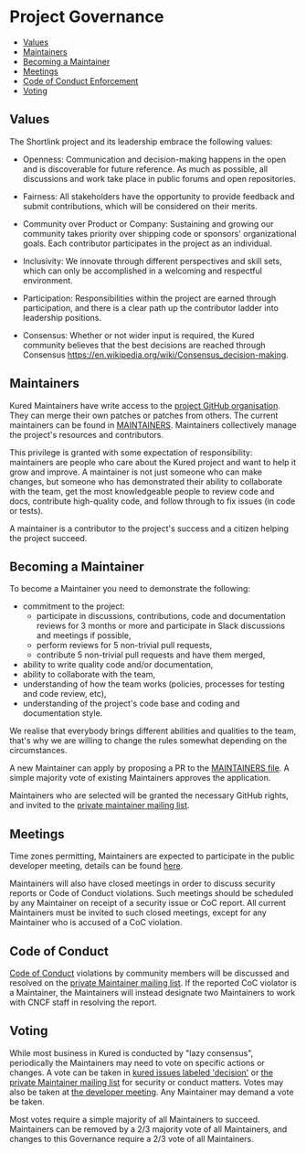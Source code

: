 # Project Governance

- [Values](#values)
- [Maintainers](#maintainers)
- [Becoming a Maintainer](#becoming-a-maintainer)
- [Meetings](#meetings)
- [Code of Conduct Enforcement](#code-of-conduct)
- [Voting](#voting)

## Values

The Shortlink project and its leadership embrace the following values:

- Openness: Communication and decision-making happens in the open and is discoverable for future
  reference. As much as possible, all discussions and work take place in public
  forums and open repositories.

- Fairness: All stakeholders have the opportunity to provide feedback and submit
  contributions, which will be considered on their merits.

- Community over Product or Company: Sustaining and growing our community takes
  priority over shipping code or sponsors' organizational goals.  Each
  contributor participates in the project as an individual.

- Inclusivity: We innovate through different perspectives and skill sets, which
  can only be accomplished in a welcoming and respectful environment.

- Participation: Responsibilities within the project are earned through
  participation, and there is a clear path up the contributor ladder into leadership
  positions.

- Consensus: Whether or not wider input is required, the Kured community believes that
  the best decisions are reached through Consensus
  <https://en.wikipedia.org/wiki/Consensus_decision-making>.

## Maintainers

Kured Maintainers have write access to the [project GitHub
organisation](https://github.com/kubereboot). They can merge their own patches or patches
from others. The current maintainers can be found in [MAINTAINERS][maintainers-file].
Maintainers collectively manage the project's resources and contributors.

This privilege is granted with some expectation of responsibility: maintainers
are people who care about the Kured project and want to help it grow and
improve. A maintainer is not just someone who can make changes, but someone who
has demonstrated their ability to collaborate with the team, get the most
knowledgeable people to review code and docs, contribute high-quality code, and
follow through to fix issues (in code or tests).

A maintainer is a contributor to the project's success and a citizen helping
the project succeed.

## Becoming a Maintainer

To become a Maintainer you need to demonstrate the following:

- commitment to the project:
  - participate in discussions, contributions, code and documentation reviews
    for 3 months or more and participate in Slack discussions and meetings
    if possible,
  - perform reviews for 5 non-trivial pull requests,
  - contribute 5 non-trivial pull requests and have them merged,
- ability to write quality code and/or documentation,
- ability to collaborate with the team,
- understanding of how the team works (policies, processes for testing and code review, etc),
- understanding of the project's code base and coding and documentation style.

We realise that everybody brings different abilities and qualities to the team, that's
why we are willing to change the rules somewhat depending on the circumstances.

A new Maintainer can apply by proposing a PR to the [MAINTAINERS
file][maintainers-file]. A simple majority vote of existing Maintainers
approves the application.

Maintainers who are selected will be granted the necessary GitHub rights,
and invited to the [private maintainer mailing list][private-list].

## Meetings

Time zones permitting, Maintainers are expected to participate in the public
developer meeting, details can be found [here][meeting-agenda].

Maintainers will also have closed meetings in order to discuss security reports
or Code of Conduct violations.  Such meetings should be scheduled by any
Maintainer on receipt of a security issue or CoC report.  All current Maintainers
must be invited to such closed meetings, except for any Maintainer who is
accused of a CoC violation.

## Code of Conduct

[Code of Conduct](./CODE_OF_CONDUCT.md) violations by community members will
be discussed and resolved on the [private Maintainer mailing list][private-list].
If the reported CoC violator is a Maintainer, the Maintainers will instead
designate two Maintainers to work with CNCF staff in resolving the report.

## Voting

While most business in Kured is conducted by "lazy consensus", periodically
the Maintainers may need to vote on specific actions or changes.
A vote can be taken in [kured issues labeled 'decision'][decision-issues] or
[the private Maintainer mailing list][private-list] for security or conduct
matters. Votes may also be taken at [the developer meeting][meeting-agenda].
Any Maintainer may demand a vote be taken.

Most votes require a simple majority of all Maintainers to succeed. Maintainers
can be removed by a 2/3 majority vote of all Maintainers, and changes to this
Governance require a 2/3 vote of all Maintainers.

[maintainers-file]: ./MAINTAINERS
[private-list]: cncf-kured-maintainers@lists.cncf.io
[meeting-agenda]: https://docs.google.com/document/d/1bsHTjHhqaaZ7yJnXF6W8c89UB_yn-OoSZEmDnIP34n8/edit#
[decision-issues]: https://github.com/kubereboot/kured/labels/decision
